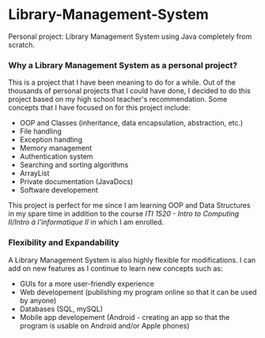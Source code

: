 # Library-Management-System

Personal project: Library Management System using Java completely from scratch.

### Why a Library Management System as a personal project?
This is a project that I have been meaning to do for a while. Out of the thousands of personal projects that I could have done, I decided to do this project based on my high school teacher's recommendation. Some concepts that I have focused on for this project include:
- OOP and Classes (inheritance, data encapsulation, abstraction, etc.)
- File handling
- Exception handling
- Memory management
- Authentication system
- Searching and sorting algorithms
- ArrayList
- Private documentation (JavaDocs)
- Software developement

This project is perfect for me since I am learning OOP and Data Structures in my spare time in addition to the course *ITI 1520 - Intro to Computing II/Intro à l'informatique II* in which I am enrolled.

### Flexibility and Expandability
A Library Management System is also highly flexible for modifications. I can add on new features as I continue to learn new concepts such as:
- GUIs for a more user-friendly experience
- Web developement (publishing my program online so that it can be used by anyone)
- Databases (SQL, mySQL)
- Mobile app developement (Android - creating an app so that the program is usable on Android and/or Apple phones)
